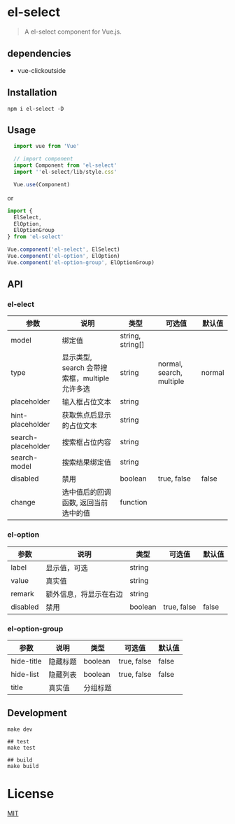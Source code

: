 # el-select
> A el-select component for Vue.js.

## dependencies
- vue-clickoutside

## Installation
```shell
npm i el-select -D
```

## Usage
```javascript
  import vue from 'Vue'

  // import component
  import Component from 'el-select'
  import ''el-select/lib/style.css'

  Vue.use(Component)
```

or
```javascript
import {
  ElSelect,
  ElOption,
  ElOptionGroup
} from 'el-select'

Vue.component('el-select', ElSelect)
Vue.component('el-option', ElOption)
Vue.component('el-option-group', ElOptionGroup)
```

## API

### el-elect

| 参数               | 说明                                                     | 类型              | 可选值      | 默认值 |
|--------------------|----------------------------------------------------------|-------------------|-------------|--------|
| model              | 绑定值                                                   | string,  string[] |             |        |
| type              | 显示类型, search 会带搜索框，multiple 允许多选                                                  | string | normal, search, multiple | normal |
| placeholder        | 输入框占位文本                                           | string            |             |        |
| hint-placeholder        | 获取焦点后显示的占位文本                                           | string            |             |        |
| search-placeholder | 搜索框占位内容                                           | string            |             |        |
| search-model | 搜索结果绑定值                                           | string            |             |        |
| disabled           | 禁用                                                     | boolean           | true, false | false  |
| change       | 选中值后的回调函数, 返回当前选中的值                                                 | function           | |   ||

### el-option
| 参数               | 说明                                                     | 类型              | 可选值      | 默认值 |
|--------------------|----------------------------------------------------------|-------------------|-------------|--------|
| label| 显示值，可选 | string|             |        |
| value| 真实值| string|             |        |
| remark| 额外信息，将显示在右边| string|             |        |
| disabled           | 禁用| boolean           | true, false | false  |

### el-option-group

| 参数               | 说明                                                     | 类型              | 可选值      | 默认值 |
|--------------------|----------------------------------------------------------|-------------------|-------------|--------|
| hide-title        | 隐藏标题| boolean            |true, false |false|
| hide-list        | 隐藏列表| boolean            |true, false |false|
| title| 真实值| 分组标题|             |        |


## Development
```shell
make dev

## test
make test

## build
make build
```

# License
[MIT](https://opensource.org/licenses/MIT)

